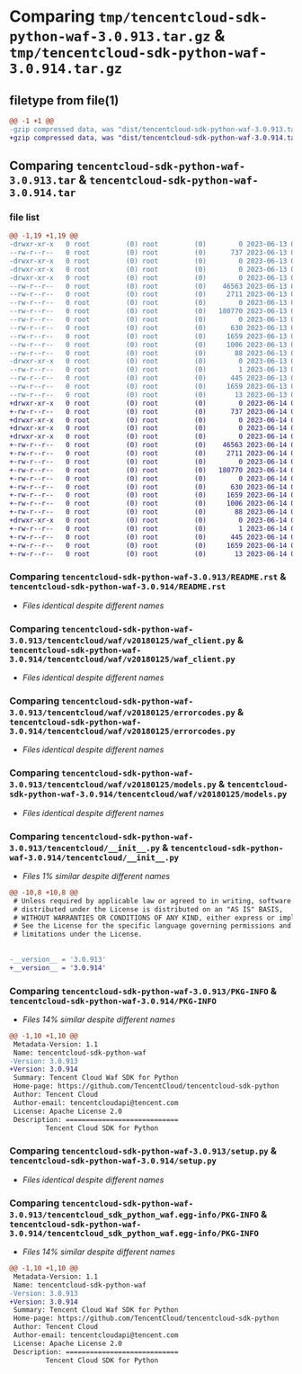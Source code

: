 # Comparing `tmp/tencentcloud-sdk-python-waf-3.0.913.tar.gz` & `tmp/tencentcloud-sdk-python-waf-3.0.914.tar.gz`

## filetype from file(1)

```diff
@@ -1 +1 @@
-gzip compressed data, was "dist/tencentcloud-sdk-python-waf-3.0.913.tar", last modified: Tue Jun 13 02:29:17 2023, max compression
+gzip compressed data, was "dist/tencentcloud-sdk-python-waf-3.0.914.tar", last modified: Wed Jun 14 00:38:53 2023, max compression
```

## Comparing `tencentcloud-sdk-python-waf-3.0.913.tar` & `tencentcloud-sdk-python-waf-3.0.914.tar`

### file list

```diff
@@ -1,19 +1,19 @@
-drwxr-xr-x   0 root         (0) root         (0)        0 2023-06-13 02:29:17.000000 tencentcloud-sdk-python-waf-3.0.913/
--rw-r--r--   0 root         (0) root         (0)      737 2023-06-13 02:29:17.000000 tencentcloud-sdk-python-waf-3.0.913/README.rst
-drwxr-xr-x   0 root         (0) root         (0)        0 2023-06-13 02:29:17.000000 tencentcloud-sdk-python-waf-3.0.913/tencentcloud/
-drwxr-xr-x   0 root         (0) root         (0)        0 2023-06-13 02:29:17.000000 tencentcloud-sdk-python-waf-3.0.913/tencentcloud/waf/
-drwxr-xr-x   0 root         (0) root         (0)        0 2023-06-13 02:29:17.000000 tencentcloud-sdk-python-waf-3.0.913/tencentcloud/waf/v20180125/
--rw-r--r--   0 root         (0) root         (0)    46563 2023-06-13 02:29:17.000000 tencentcloud-sdk-python-waf-3.0.913/tencentcloud/waf/v20180125/waf_client.py
--rw-r--r--   0 root         (0) root         (0)     2711 2023-06-13 02:29:17.000000 tencentcloud-sdk-python-waf-3.0.913/tencentcloud/waf/v20180125/errorcodes.py
--rw-r--r--   0 root         (0) root         (0)        0 2023-06-13 02:29:17.000000 tencentcloud-sdk-python-waf-3.0.913/tencentcloud/waf/v20180125/__init__.py
--rw-r--r--   0 root         (0) root         (0)   180770 2023-06-13 02:29:17.000000 tencentcloud-sdk-python-waf-3.0.913/tencentcloud/waf/v20180125/models.py
--rw-r--r--   0 root         (0) root         (0)        0 2023-06-13 02:29:17.000000 tencentcloud-sdk-python-waf-3.0.913/tencentcloud/waf/__init__.py
--rw-r--r--   0 root         (0) root         (0)      630 2023-06-13 02:29:17.000000 tencentcloud-sdk-python-waf-3.0.913/tencentcloud/__init__.py
--rw-r--r--   0 root         (0) root         (0)     1659 2023-06-13 02:29:17.000000 tencentcloud-sdk-python-waf-3.0.913/PKG-INFO
--rw-r--r--   0 root         (0) root         (0)     1006 2023-06-13 02:29:17.000000 tencentcloud-sdk-python-waf-3.0.913/setup.py
--rw-r--r--   0 root         (0) root         (0)       88 2023-06-13 02:29:17.000000 tencentcloud-sdk-python-waf-3.0.913/setup.cfg
-drwxr-xr-x   0 root         (0) root         (0)        0 2023-06-13 02:29:17.000000 tencentcloud-sdk-python-waf-3.0.913/tencentcloud_sdk_python_waf.egg-info/
--rw-r--r--   0 root         (0) root         (0)        1 2023-06-13 02:29:17.000000 tencentcloud-sdk-python-waf-3.0.913/tencentcloud_sdk_python_waf.egg-info/dependency_links.txt
--rw-r--r--   0 root         (0) root         (0)      445 2023-06-13 02:29:17.000000 tencentcloud-sdk-python-waf-3.0.913/tencentcloud_sdk_python_waf.egg-info/SOURCES.txt
--rw-r--r--   0 root         (0) root         (0)     1659 2023-06-13 02:29:17.000000 tencentcloud-sdk-python-waf-3.0.913/tencentcloud_sdk_python_waf.egg-info/PKG-INFO
--rw-r--r--   0 root         (0) root         (0)       13 2023-06-13 02:29:17.000000 tencentcloud-sdk-python-waf-3.0.913/tencentcloud_sdk_python_waf.egg-info/top_level.txt
+drwxr-xr-x   0 root         (0) root         (0)        0 2023-06-14 00:38:53.000000 tencentcloud-sdk-python-waf-3.0.914/
+-rw-r--r--   0 root         (0) root         (0)      737 2023-06-14 00:38:52.000000 tencentcloud-sdk-python-waf-3.0.914/README.rst
+drwxr-xr-x   0 root         (0) root         (0)        0 2023-06-14 00:38:53.000000 tencentcloud-sdk-python-waf-3.0.914/tencentcloud/
+drwxr-xr-x   0 root         (0) root         (0)        0 2023-06-14 00:38:53.000000 tencentcloud-sdk-python-waf-3.0.914/tencentcloud/waf/
+drwxr-xr-x   0 root         (0) root         (0)        0 2023-06-14 00:38:53.000000 tencentcloud-sdk-python-waf-3.0.914/tencentcloud/waf/v20180125/
+-rw-r--r--   0 root         (0) root         (0)    46563 2023-06-14 00:38:52.000000 tencentcloud-sdk-python-waf-3.0.914/tencentcloud/waf/v20180125/waf_client.py
+-rw-r--r--   0 root         (0) root         (0)     2711 2023-06-14 00:38:52.000000 tencentcloud-sdk-python-waf-3.0.914/tencentcloud/waf/v20180125/errorcodes.py
+-rw-r--r--   0 root         (0) root         (0)        0 2023-06-14 00:38:52.000000 tencentcloud-sdk-python-waf-3.0.914/tencentcloud/waf/v20180125/__init__.py
+-rw-r--r--   0 root         (0) root         (0)   180770 2023-06-14 00:38:52.000000 tencentcloud-sdk-python-waf-3.0.914/tencentcloud/waf/v20180125/models.py
+-rw-r--r--   0 root         (0) root         (0)        0 2023-06-14 00:38:52.000000 tencentcloud-sdk-python-waf-3.0.914/tencentcloud/waf/__init__.py
+-rw-r--r--   0 root         (0) root         (0)      630 2023-06-14 00:38:52.000000 tencentcloud-sdk-python-waf-3.0.914/tencentcloud/__init__.py
+-rw-r--r--   0 root         (0) root         (0)     1659 2023-06-14 00:38:53.000000 tencentcloud-sdk-python-waf-3.0.914/PKG-INFO
+-rw-r--r--   0 root         (0) root         (0)     1006 2023-06-14 00:38:52.000000 tencentcloud-sdk-python-waf-3.0.914/setup.py
+-rw-r--r--   0 root         (0) root         (0)       88 2023-06-14 00:38:53.000000 tencentcloud-sdk-python-waf-3.0.914/setup.cfg
+drwxr-xr-x   0 root         (0) root         (0)        0 2023-06-14 00:38:53.000000 tencentcloud-sdk-python-waf-3.0.914/tencentcloud_sdk_python_waf.egg-info/
+-rw-r--r--   0 root         (0) root         (0)        1 2023-06-14 00:38:53.000000 tencentcloud-sdk-python-waf-3.0.914/tencentcloud_sdk_python_waf.egg-info/dependency_links.txt
+-rw-r--r--   0 root         (0) root         (0)      445 2023-06-14 00:38:53.000000 tencentcloud-sdk-python-waf-3.0.914/tencentcloud_sdk_python_waf.egg-info/SOURCES.txt
+-rw-r--r--   0 root         (0) root         (0)     1659 2023-06-14 00:38:53.000000 tencentcloud-sdk-python-waf-3.0.914/tencentcloud_sdk_python_waf.egg-info/PKG-INFO
+-rw-r--r--   0 root         (0) root         (0)       13 2023-06-14 00:38:53.000000 tencentcloud-sdk-python-waf-3.0.914/tencentcloud_sdk_python_waf.egg-info/top_level.txt
```

### Comparing `tencentcloud-sdk-python-waf-3.0.913/README.rst` & `tencentcloud-sdk-python-waf-3.0.914/README.rst`

 * *Files identical despite different names*

### Comparing `tencentcloud-sdk-python-waf-3.0.913/tencentcloud/waf/v20180125/waf_client.py` & `tencentcloud-sdk-python-waf-3.0.914/tencentcloud/waf/v20180125/waf_client.py`

 * *Files identical despite different names*

### Comparing `tencentcloud-sdk-python-waf-3.0.913/tencentcloud/waf/v20180125/errorcodes.py` & `tencentcloud-sdk-python-waf-3.0.914/tencentcloud/waf/v20180125/errorcodes.py`

 * *Files identical despite different names*

### Comparing `tencentcloud-sdk-python-waf-3.0.913/tencentcloud/waf/v20180125/models.py` & `tencentcloud-sdk-python-waf-3.0.914/tencentcloud/waf/v20180125/models.py`

 * *Files identical despite different names*

### Comparing `tencentcloud-sdk-python-waf-3.0.913/tencentcloud/__init__.py` & `tencentcloud-sdk-python-waf-3.0.914/tencentcloud/__init__.py`

 * *Files 1% similar despite different names*

```diff
@@ -10,8 +10,8 @@
 # Unless required by applicable law or agreed to in writing, software
 # distributed under the License is distributed on an "AS IS" BASIS,
 # WITHOUT WARRANTIES OR CONDITIONS OF ANY KIND, either express or implied.
 # See the License for the specific language governing permissions and
 # limitations under the License.
 
 
-__version__ = '3.0.913'
+__version__ = '3.0.914'
```

### Comparing `tencentcloud-sdk-python-waf-3.0.913/PKG-INFO` & `tencentcloud-sdk-python-waf-3.0.914/PKG-INFO`

 * *Files 14% similar despite different names*

```diff
@@ -1,10 +1,10 @@
 Metadata-Version: 1.1
 Name: tencentcloud-sdk-python-waf
-Version: 3.0.913
+Version: 3.0.914
 Summary: Tencent Cloud Waf SDK for Python
 Home-page: https://github.com/TencentCloud/tencentcloud-sdk-python
 Author: Tencent Cloud
 Author-email: tencentcloudapi@tencent.com
 License: Apache License 2.0
 Description: ============================
         Tencent Cloud SDK for Python
```

### Comparing `tencentcloud-sdk-python-waf-3.0.913/setup.py` & `tencentcloud-sdk-python-waf-3.0.914/setup.py`

 * *Files identical despite different names*

### Comparing `tencentcloud-sdk-python-waf-3.0.913/tencentcloud_sdk_python_waf.egg-info/PKG-INFO` & `tencentcloud-sdk-python-waf-3.0.914/tencentcloud_sdk_python_waf.egg-info/PKG-INFO`

 * *Files 14% similar despite different names*

```diff
@@ -1,10 +1,10 @@
 Metadata-Version: 1.1
 Name: tencentcloud-sdk-python-waf
-Version: 3.0.913
+Version: 3.0.914
 Summary: Tencent Cloud Waf SDK for Python
 Home-page: https://github.com/TencentCloud/tencentcloud-sdk-python
 Author: Tencent Cloud
 Author-email: tencentcloudapi@tencent.com
 License: Apache License 2.0
 Description: ============================
         Tencent Cloud SDK for Python
```


